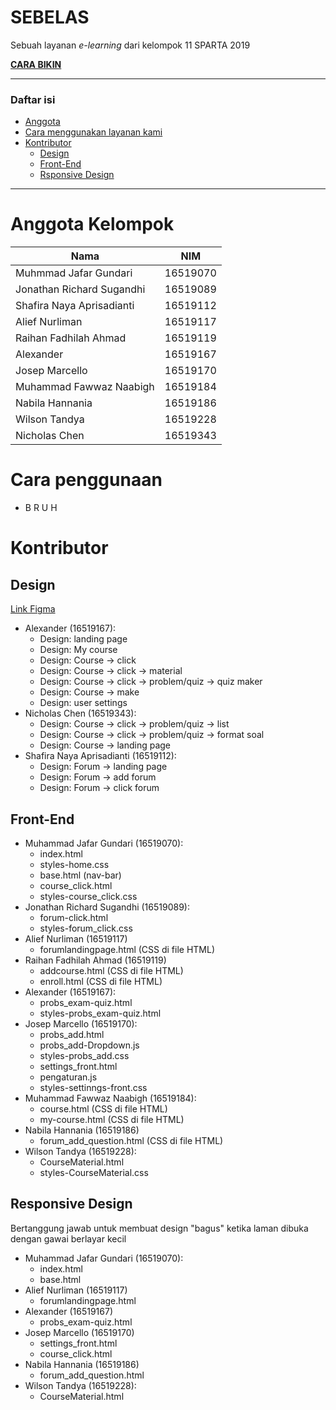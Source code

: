 # SEBELAS <a name="top"></a>
Sebuah layanan _e-learning_ dari kelompok 11 SPARTA 2019

[**CARA BIKIN**](./docs/cara-kerja.md)

---

### Daftar isi
* [Anggota](#anggota)
* [Cara menggunakan layanan kami](#pemakaian)
* [Kontributor](#kontributor)
  * [Design](#kontributor-des)
  * [Front-End](#kontributor-fre)
  * [Rsponsive Design](#responsive)

---

# Anggota Kelompok<a name="anggota"></a>
| Nama                      | NIM      |
|---------------------------|----------|
| Muhmmad Jafar Gundari     | 16519070 |
| Jonathan Richard Sugandhi | 16519089 |
| Shafira Naya Aprisadianti | 16519112 |
| Alief Nurliman            | 16519117 |
| Raihan Fadhilah Ahmad     | 16519119 |
| Alexander                 | 16519167 |
| Josep Marcello            | 16519170 |
| Muhammad Fawwaz Naabigh   | 16519184 |
| Nabila Hannania           | 16519186 |
| Wilson Tandya             | 16519228 |
| Nicholas Chen             | 16519343 |

# Cara penggunaan<a name="pemakaian"></a>
* B R U H

# Kontributor<a name="kontributor"></a>

## Design<a name="kontributor-des"></a>
[Link Figma](https://www.figma.com/file/UcuA324uCahOLBui7XPoF2/Untitled?node-id=0%3A1)
* Alexander (16519167):
  * Design: landing page
  * Design: My course
  * Design: Course -> click
  * Design: Course -> click -> material
  * Design: Course -> click -> problem/quiz -> quiz maker
  * Design: Course -> make
  * Design: user settings
* Nicholas Chen (16519343):
  * Design: Course -> click -> problem/quiz -> list
  * Design: Course -> click -> problem/quiz -> format soal
  * Design: Course -> landing page
* Shafira Naya Aprisadianti (16519112):
  * Design: Forum -> landing page
  * Design: Forum -> add forum
  * Design: Forum -> click forum

## Front-End<a name="kontributor-fre"></a>
* Muhammad Jafar Gundari (16519070):
  * index.html
  * styles-home.css
  * base.html (nav-bar)
  * course\_click.html
  * styles-course\_click.css
* Jonathan Richard Sugandhi (16519089):
  * forum-click.html
  * styles-forum\_click.css
* Alief Nurliman (16519117)
  * forumlandingpage.html (CSS di file HTML)
* Raihan Fadhilah Ahmad (16519119)
  * addcourse.html (CSS di file HTML)
  * enroll.html (CSS di file HTML)
* Alexander (16519167):
  * probs\_exam-quiz.html
  * styles-probs\_exam-quiz.html
* Josep Marcello (16519170):
  * probs\_add.html
  * probs\_add-Dropdown.js
  * styles-probs\_add.css
  * settings\_front.html
  * pengaturan.js
  * styles-settinngs-front.css
* Muhammad Fawwaz Naabigh (16519184):
  * course.html (CSS di file HTML)
  * my-course.html (CSS di file HTML)
* Nabila Hannania (16519186)
  * forum\_add\_question.html (CSS di file HTML)
* Wilson Tandya (16519228):
  * CourseMaterial.html
  * styles-CourseMaterial.css

## Responsive Design<a name="responsive"></a>
Bertanggung jawab untuk membuat design "bagus" ketika laman dibuka dengan
gawai berlayar kecil
* Muhammad Jafar Gundari (16519070):
  - index.html
  - base.html
* Alief Nurliman (16519117)
  - forumlandingpage.html
* Alexander (16519167)
  - probs\_exam-quiz.html
* Josep Marcello (16519170)
  - settings\_front.html
  - course\_click.html
* Nabila Hannania (16519186)
  - forum\_add\_question.html
* Wilson Tandya (16519228):
  - CourseMaterial.html
